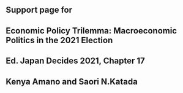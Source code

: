 ## Support page for 
## Economic Policy Trilemma: Macroeconomic Politics in the 2021 Election
## Ed. Japan Decides 2021, Chapter 17
## Kenya Amano and Saori N.Katada
